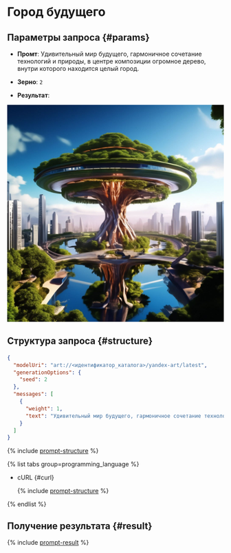 # Город будущего

## Параметры запроса {#params}

* **Промт**: Удивительный мир будущего, гармоничное сочетание технологий и природы, в центре композиции огромное дерево, внутри которого находится целый город.

* **Зерно**: `2`

* **Результат**:

![illustrations-city](../../../_assets/yandexgpt/illustrations-city.jpeg)

## Структура запроса {#structure}

```json
{
  "modelUri": "art://<идентификатор_каталога>/yandex-art/latest",
  "generationOptions": {
    "seed": 2
  },
  "messages": [
    {
      "weight": 1,
      "text": "Удивительный мир будущего, гармоничное сочетание технологий и природы, в центре композиции огромное дерево, внутри которого находится целый город."
    }
  ]
}
```

{% include [prompt-structure](../../../_includes/foundation-models/yandexart/api-parameters.md) %}

{% list tabs group=programming_language %}

- cURL {#curl}

  {% include [prompt-structure](../../../_includes/foundation-models/yandexart/prompt-request.md) %}

{% endlist %}

## Получение результата {#result}

{% include [prompt-result](../../../_includes/foundation-models/yandexart/prompt-result.md) %}
